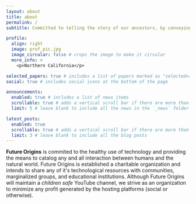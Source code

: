 ```yaml
---
layout: about
title: about
permalink: /
subtitle: Committed to telling the story of our ancestors, by conveying the lessons learned through technology. In remembrance of those that came before us, and in dedication to those that will rebuild from the ashes of our once great civilizations. We believe that the <b>future origins</b> of intelligent life on Earth, must begin with the protection of humanity's collective memory and knowledge, and by resisting the forces that intend to distract and spread a pestilence of amnesia across the globe.

profile:
  align: right
  image: prof_pic.jpg
  image_circular: false # crops the image to make it circular
  more_info: >
    <p>Northern California</p>

selected_papers: true # includes a list of papers marked as "selected={true}"
social: true # includes social icons at the bottom of the page

announcements:
  enabled: true # includes a list of news items
  scrollable: true # adds a vertical scroll bar if there are more than 3 news items
  limit: 5 # leave blank to include all the news in the `_news` folder

latest_posts:
  enabled: true
  scrollable: true # adds a vertical scroll bar if there are more than 3 new posts items
  limit: 3 # leave blank to include all the blog posts
---
```


<b>Future Origins</b> is commited to the healthy use of technology and providing the means to catalog any and all interaction between humans and the natural world. Future Origins is established a charitable organization and intends to share any of it's technological resources with communities, marginalized groups, and educational institutions. Although Future Origins will maintain a <i>children safe</i> YouTube channel, we strive as an organization to minimize any profit generated by the hosting platforms (social or otherwise). 

